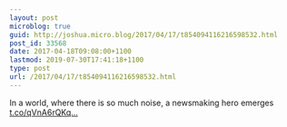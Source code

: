 ```yaml
---
layout: post
microblog: true
guid: http://joshua.micro.blog/2017/04/17/t854094116216598532.html
post_id: 33568
date: 2017-04-18T09:08:00+1100
lastmod: 2019-07-30T17:41:18+1100
type: post
url: /2017/04/17/t854094116216598532.html
---
```

In a world, where there is so much noise, a newsmaking hero emerges [t.co/qVnA6rQKq...](https://t.co/qVnA6rQKqf)
